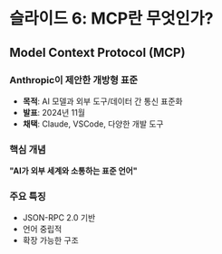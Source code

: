 # 슬라이드 6: MCP란 무엇인가?

## Model Context Protocol (MCP)

### Anthropic이 제안한 개방형 표준

- **목적**: AI 모델과 외부 도구/데이터 간 통신 표준화
- **발표**: 2024년 11월
- **채택**: Claude, VSCode, 다양한 개발 도구

### 핵심 개념
**"AI가 외부 세계와 소통하는 표준 언어"**

### 주요 특징
- JSON-RPC 2.0 기반
- 언어 중립적
- 확장 가능한 구조